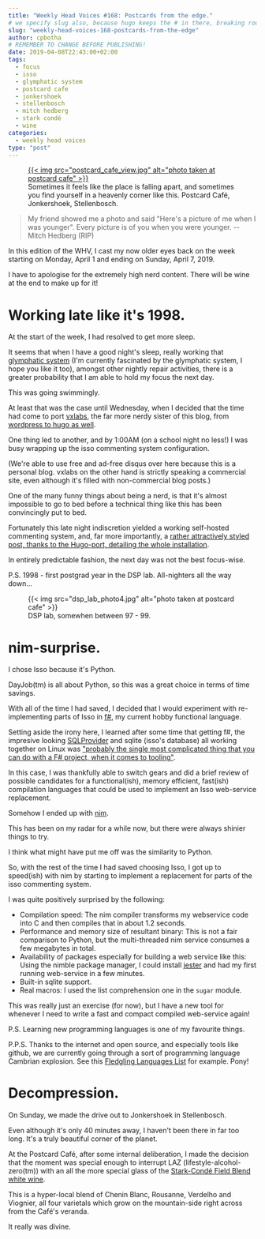 ```yaml
---
title: "Weekly Head Voices #168: Postcards from the edge."
# we specify slug also, because hugo keeps the # in there, breaking routing
slug: "weekly-head-voices-168-postcards-from-the-edge"
author: cpbotha
# REMEMBER TO CHANGE BEFORE PUBLISHING!
date: 2019-04-08T22:43:00+02:00
tags:
  - focus
  - isso
  - glymphatic system
  - postcard cafe
  - jonkershoek
  - stellenbosch
  - mitch hedberg
  - stark condé
  - wine
categories:
  - weekly head voices
type: "post"
---
```


<figure>
<a href="postcard_cafe_view.jpg">
{{< img src="postcard_cafe_view.jpg" alt="photo taken at postcard cafe" >}}
</a>
<figcaption> 
Sometimes it feels like the place is falling apart, and sometimes
you find yourself in a heavenly corner like this. Postcard Café, Jonkershoek,
Stellenbosch.
</figcaption>
</figure>

> My friend showed me a photo and said "Here's a picture of me when I was
> younger". Every picture is of you when you were younger.
> -- Mitch Hedberg (RIP)

In this edition of the WHV, I cast my now older eyes back on the week starting
on Monday, April 1 and ending on Sunday, April 7, 2019.

I have to apologise for the extremely high nerd content. There will be wine at
the end to make up for it!

# Working late like it's 1998.

At the start of the week, I had resolved to get more sleep.

It seems that when I have a good night's sleep, really working that
[glymphatic system](https://en.wikipedia.org/wiki/Glymphatic_system) (I'm
currently fascinated by the glymphatic system, I hope you like it too),
amongst other nightly repair activities, there is a greater probability that I
am able to hold my focus the next day.

This was going swimmingly.

At least that was the case until Wednesday, when I decided that the time had
come to port [vxlabs](https://vxlabs.com/), the far more nerdy sister of this
blog, from [wordpress to hugo as
well](https://cpbotha.net/2019/03/31/wordpress-to-hugo/).

One thing led to another, and by 1:00AM (on a school night no less!) I was
busy wrapping up the isso commenting system configuration.

(We're able to use free and ad-free disqus over here because this is a
personal blog. vxlabs on the other hand is strictly speaking a commercial
site, even although it's filled with non-commercial blog posts.)

One of the many funny things about being a nerd, is that it's almost
impossible to go to bed before a technical thing like this has been
convincingly put to bed.

Fortunately this late night indiscretion yielded a working self-hosted
commenting system, and, far more importantly, a [rather attractively styled
post, thanks to the Hugo-port, detailing the whole
installation](/2019/04/06/isso-on-webfaction/).

In entirely predictable fashion, the next day was not the best focus-wise.

P.S. 1998 - first postgrad year in the DSP lab. All-nighters all the way down...

<figure>
{{< img src="dsp_lab_photo4.jpg" alt="photo taken at postcard cafe" >}}
<figcaption>DSP lab, somewhen between 97 - 99.</figcaption>
</figure>

# nim-surprise.

I chose Isso because it's Python.

DayJob(tm) is all about Python, so this was a great choice in terms of time
savings.

With all of the time I had saved, I decided that I would experiment with
re-implementing parts of Isso in [f#](https://fsharp.org/), my current hobby
functional language.

Setting aside the irony here, I learned after some time that getting f#, the
impresive looking [SQLProvider](https://fsprojects.github.io/SQLProvider/) and
sqlite (isso's database) all working together on Linux was ["probably the
single most complicated thing that you can do with a F# project, when it comes
to
tooling"](https://www.reddit.com/r/fsharp/comments/8ufvzz/how_can_i_add_sqlprovider_to_my_existing_project/e1idy1o/).

In this case, I was thankfully able to switch gears and did a brief review of
possible candidates for a functional(ish), memory efficient, fast(ish)
compilation languages that could be used to implement an Isso web-service
replacement.

Somehow I ended up with [nim](https://nim-lang.org/).

This has been on my radar for a while now, but there were always shinier
things to try.

I think what might have put me off was the similarity to Python.

So, with the rest of the time I had saved choosing Isso, I got up to
speed(ish) with nim by starting to implement a replacement for parts of the
isso commenting system.

I was quite positively surprised by the following:

- Compilation speed: The nim compiler transforms my webservice code into C and
  then compiles that in about 1.2 seconds.
- Performance and memory size of resultant binary: This is not a fair
  comparison to Python, but the multi-threaded nim service consumes a few
  megabytes in total.
- Availability of packages especially for building a web service like this:
  Using the nimble package manager, I could install
  [jester](https://github.com/dom96/jester) and had my first running
  web-service in a few minutes.
- Built-in sqlite support.
- Real macros: I used the list comprehension one in the `sugar` module.

This was really just an exercise (for now), but I have a new tool for whenever
I need to write a fast and compact compiled web-service again!

P.S. Learning new programming languages is one of my favourite things.

P.P.S. Thanks to the internet and open source, and especially tools like
github, we are currently going through a sort of programming language Cambrian
explosion. See this [Fledgling Languages List](http://fll.presidentbeef.com/)
for example. Pony!

# Decompression.

On Sunday, we made the drive out to Jonkershoek in Stellenbosch.

Even although it's only 40 minutes away, I haven't been there in far too
long. It's a truly beautiful corner of the planet.

At the Postcard Café, after some internal deliberation, I made the decision
that the moment was special enough to interrupt LAZ
(lifestyle-alcohol-zero(tm)) with an all the more special glass of the
[Stark-Condé Field Blend white
wine](https://winemag.co.za/stark-conde-the-field-blend-2014/).

This is a hyper-local blend of Chenin Blanc, Rousanne, Verdelho and Viognier,
all four varietals which grow on the mountain-side right across from the
Café's veranda.

It really was divine.
